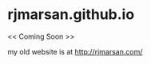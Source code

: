 # rjmarsan.github.io
<< Coming Soon >>

my old website is at <a href="http://rjmarsan.com/">http://rjmarsan.com/</a>
